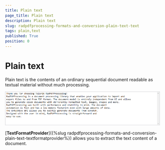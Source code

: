 ```yaml
---
title: Plain text
page_title: Plain text
description: Plain text
slug: radpdfprocessing-formats-and-conversion-plain-text-text
tags: plain,text
published: True
position: 0
---
```




# Plain text



Plain text is the contents of an ordinary sequential document readable as textual material without much processing.
 
![Rad Pdf Processing Formats And Conversion Txt 02](images/RadPdfProcessing_Formats_And_Conversion_Txt_01.png)

[__TextFormatProvider__]({%slug radpdfprocessing-formats-and-conversion-plain-text-textformatprovider%}) allows you to extract the text content of a document.